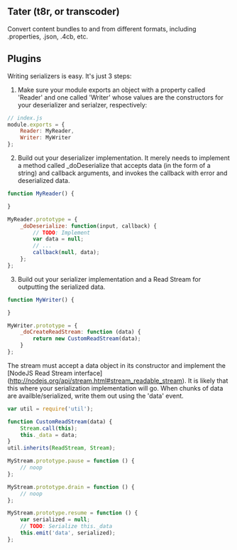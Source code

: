 Tater (t8r, or transcoder)
---------------------------
Convert content bundles to and from different formats, including .properties, .json, .4cb, etc.



Plugins
---------------------------
Writing serializers is easy. It's just 3 steps:

1) Make sure your module exports an object with a property called 'Reader' and one called 'Writer' whose values
are the constructors for your deserializer and serialzer, respectively:

```javascript
// index.js
module.exports = {
	Reader: MyReader,
	Writer: MyWriter
};
```

2) Build out your deserializer implementation. It merely needs to implement a method called _doDeserialize that
accepts data (in the form of a string) and callback arguments, and invokes the callback with error and deserialized data.

```javascript
function MyReader() {

}

MyReader.prototype = {
	_doDeserialize: function(input, callback) {
		// TODO: Implement
		var data = null;
		// ...
		callback(null, data);
	};
};
```

3) Build out your serializer implementation and a Read Stream for outputting the serialized data. 

``` javascript
function MyWriter() {

}

MyWriter.prototype = {
	_doCreateReadStream: function (data) {
		return new CustomReadStream(data);
	}
};
```

The stream must accept a data object in its constructor and implement the [NodeJS Read Stream interface]
(http://nodejs.org/api/stream.html#stream_readable_stream). It is likely that this where your serialization
implementation will go. When chunks of data are availble/serialized, write them out using the 'data' event.

```javascript
var util = require('util');

function CustomReadStream(data) {
	Stream.call(this);
	this._data = data;
}
util.inherits(ReadStream, Stream);

MyStream.prototype.pause = function () {
	// noop	
};

MyStream.prototype.drain = function () {
	// noop
};

MyStream.prototype.resume = function () {
	var serialized = null;
	// TODO: Serialize this._data
	this.emit('data', serialized);
};
```
